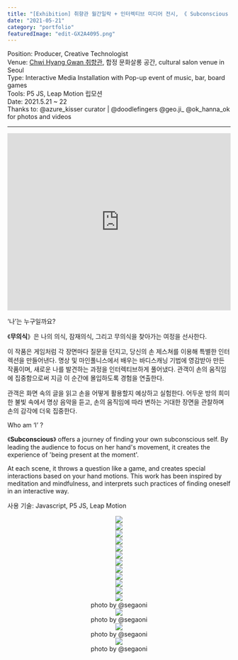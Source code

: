```yaml
---
title: "[Exhibition] 취향관 월간일락 + 인터렉티브 미디어 전시, 《 Subconscious 》, Seoul"
date: "2021-05-21"
category: "portfolio"
featuredImage: "edit-GX2A4095.png"
---
```


<div class="intro">
Position: Producer, Creative Technologist<br />
Venue: <a target="_blank" rel="noreferrer" href="https://www.instagram.com/chwihyang.gwan/">Chwi Hyang Gwan 취향관</a>, 합정 문화살롱 공간, cultural salon venue in Seoul <br />
Type: Interactive Media Installation with Pop-up event of music, bar, board games<br />
Tools: P5 JS, Leap Motion 립모션<br />
Date: 2021.5.21 ~ 22 <br />
Thanks to: @azure_kisser curator | @doodlefingers @geo.ji_ @ok_hanna_ok for photos and videos 
</div>
<hr />

<iframe width="100%" height="400" src="https://www.youtube.com/embed/aO-NJDvEL2o" title="YouTube video player" frameborder="0" allow="accelerometer; autoplay; clipboard-write; encrypted-media; gyroscope; picture-in-picture" allowfullscreen></iframe>

‘나’는 누구일까요?

《**무의식**》은 나의 의식, 잠재의식, 그리고 무의식을 찾아가는 여정을 선사한다.

이 작품은 게임처럼 각 장면마다 질문을 던지고, 당신의 손 제스쳐를 이용해 특별한 인터렉션을 만들어낸다. 명상 및 마인풀니스에서 배우는 바디스캐닝 기법에 영감받아 만든 작품이며, 새로운 나를 발견하는 과정을 인터렉티브하게 풀어냈다. 관객이 손의 움직임에 집중함으로써 지금 이 순간에 몰입하도록 경험을 연출한다.

관객은 화면 속의 글을 읽고 손을 어떻게 활용할지 예상하고 실험한다. 어두운 방의 희미한 불빛 속에서 명상 음악을 듣고, 손의 움직임에 따라 변하는 거대한 장면을 관찰하며 손의 감각에 더욱 집중한다. 

Who am ‘I’ ?

《**Subconscious**》 offers a journey of finding your own subconscious self. By leading the audience to focus on her hand's movement, it creates the experience of 'being present at the moment'.

At each scene, it throws a question like a game, and creates special interactions based on your hand motions. This work has been inspired by meditation and mindfulness, and interprets such practices of finding oneself in an interactive way.

사용 기술: Javascript, P5 JS, Leap Motion

<figure style="display: block; margin: 0 auto; text-align: center">
<img src="edit-GX2A4010.png">
<figcaption></figcaption>
</figure>

<figure style="display: block; margin: 0 auto; text-align: center">
<img src="edit-GX2A4041.png">
<figcaption></figcaption>
</figure>

<figure style="display: block; margin: 0 auto; text-align: center">
<img src="./edit-GX2A4095_1.png">
<figcaption></figcaption>
</figure>

<figure style="display: block; margin: 0 auto; text-align: center">
<img src="./edit-GX2A4098.png">
<figcaption></figcaption>
</figure>

<figure style="display: block; margin: 0 auto; text-align: center">
<img src="edit-GX2A4123.png">
<figcaption></figcaption>
</figure>

<figure style="display: block; margin: 0 auto; text-align: center">
<img src="edit-GX2A4166.png">
<figcaption></figcaption>
</figure>

<figure style="display: block; margin: 0 auto; text-align: center">
<img src="edit-IMG_2279.jpg">
<figcaption></figcaption>
</figure>

<figure style="display: block; margin: 0 auto; text-align: center">
<img src="IMG_4BF73844BE12-1.jpeg">
<figcaption></figcaption>
</figure>

<figure style="display: block; margin: 0 auto; text-align: center">
<img src="edit-IMG_2062_Original.jpg">
<figcaption></figcaption>
</figure>

<figure style="display: block; margin: 0 auto; text-align: center">
<img src="edit-IMG_2099_Original.jpg">
<figcaption></figcaption>
</figure>

<figure style="display: block; margin: 0 auto; text-align: center">
<img src="edit-IMG_2122_Original.jpg">
<figcaption></figcaption>
</figure>

<figure style="width: 70%; display: block; margin: 0 auto; text-align: center">
<img src="chwi-poster.jpg">
<figcaption>photo by @segaoni</figcaption>
</figure>

<figure style="width: 70%; display: block; margin: 0 auto; text-align: center">
<img src="chwi-1.jpg">
<figcaption>photo by @segaoni</figcaption>
</figure>

<figure style="width: 70%; display: block; margin: 0 auto; text-align: center">
<img src="chwi-2.jpg">
<figcaption>photo by @segaoni</figcaption>
</figure>

<figure style="width: 70%; display: block; margin: 0 auto; text-align: center">
<img src="chwi-3.jpg">
<figcaption>photo by @segaoni</figcaption>
</figure>